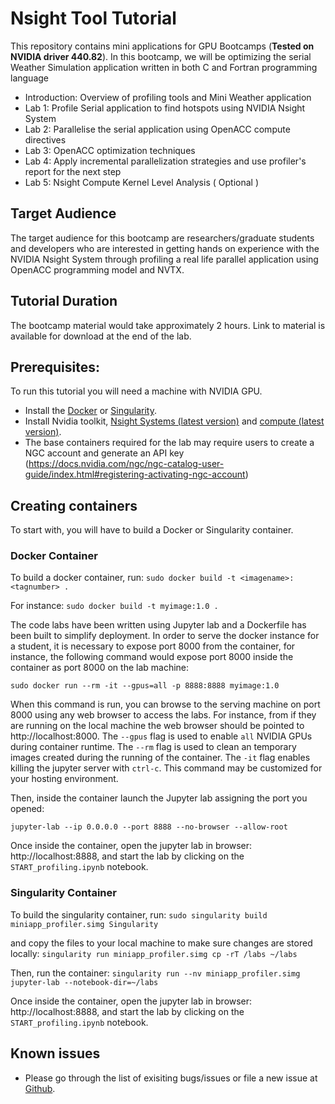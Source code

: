# Nsight Tool Tutorial
This repository contains mini applications for GPU Bootcamps (**Tested on NVIDIA driver 440.82**). In this bootcamp, we will be optimizing the serial Weather Simulation application written in both C and Fortran programming language

- Introduction: Overview of profiling tools and Mini Weather application
- Lab 1: Profile Serial application to find hotspots using NVIDIA Nsight System
- Lab 2: Parallelise the serial application using OpenACC compute directives
- Lab 3: OpenACC optimization techniques
- Lab 4: Apply incremental parallelization strategies and use profiler's report for the next step
- Lab 5: Nsight Compute Kernel Level Analysis ( Optional )

## Target Audience

The target audience for this bootcamp are researchers/graduate students and developers who are interested in getting hands on experience with the NVIDIA Nsight System through profiling a real life parallel application using OpenACC programming model and NVTX.

## Tutorial Duration

The bootcamp material would take approximately 2 hours. Link to material is available for download at the end of the lab.


## Prerequisites:
To run this tutorial you will need a machine with NVIDIA GPU.

- Install the [Docker](https://docs.docker.com/get-docker/) or [Singularity](https://sylabs.io/docs/]).
- Install Nvidia toolkit, [Nsight Systems (latest version)](https://developer.nvidia.com/nsight-systems) and [compute (latest version)](https://developer.nvidia.com/nsight-compute).
- The base containers required for the lab may require users to create a NGC account and generate an API key (https://docs.nvidia.com/ngc/ngc-catalog-user-guide/index.html#registering-activating-ngc-account)

## Creating containers
To start with, you will have to build a Docker or Singularity container.

### Docker Container
To build a docker container, run: 
`sudo docker build -t <imagename>:<tagnumber> .`

For instance:
`sudo docker build -t myimage:1.0 .`

The code labs have been written using Jupyter lab and a Dockerfile has been built to simplify deployment. In order to serve the docker instance for a student, it is necessary to expose port 8000 from the container, for instance, the following command would expose port 8000 inside the container as port 8000 on the lab machine:

`sudo docker run --rm -it --gpus=all -p 8888:8888 myimage:1.0`

When this command is run, you can browse to the serving machine on port 8000 using any web browser to access the labs. For instance, from if they are running on the local machine the web browser should be pointed to http://localhost:8000. The `--gpus` flag is used to enable `all` NVIDIA GPUs during container runtime. The `--rm` flag is used to clean an temporary images created during the running of the container. The `-it` flag enables killing the jupyter server with `ctrl-c`. This command may be customized for your hosting environment.


Then, inside the container launch the Jupyter lab assigning the port you opened:

`jupyter-lab --ip 0.0.0.0 --port 8888 --no-browser --allow-root`


Once inside the container, open the jupyter lab in browser: http://localhost:8888, and start the lab by clicking on the `START_profiling.ipynb` notebook.

### Singularity Container

To build the singularity container, run: 
`sudo singularity build miniapp_profiler.simg Singularity`

and copy the files to your local machine to make sure changes are stored locally:
`singularity run miniapp_profiler.simg cp -rT /labs ~/labs`

Then, run the container:
`singularity run --nv miniapp_profiler.simg jupyter-lab --notebook-dir=~/labs`

Once inside the container, open the jupyter lab in browser: http://localhost:8888, and start the lab by clicking on the `START_profiling.ipynb` notebook.


## Known issues
- Please go through the list of exisiting bugs/issues or file a new issue at [Github](https://github.com/gpuhackathons-org/gpubootcamp/issues).
